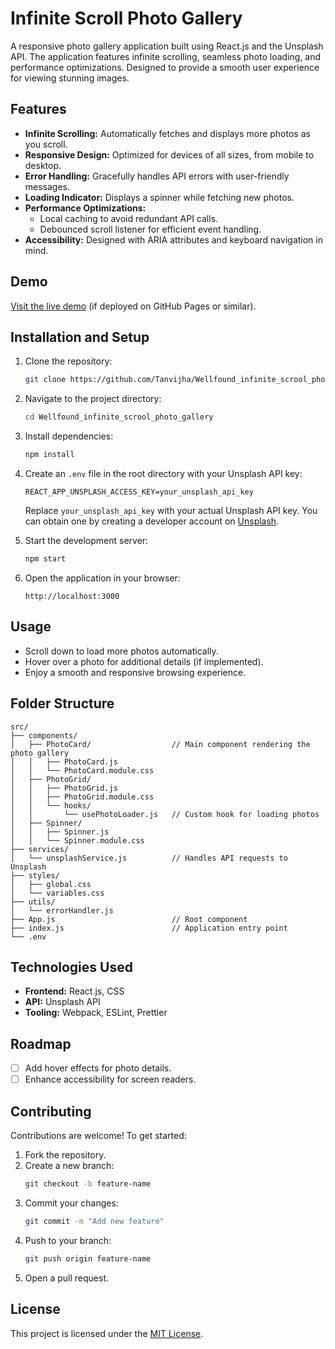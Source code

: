 
# Infinite Scroll Photo Gallery

A responsive photo gallery application built using React.js and the Unsplash API. The application features infinite scrolling, seamless photo loading, and performance optimizations. Designed to provide a smooth user experience for viewing stunning images.

## Features

- **Infinite Scrolling:** Automatically fetches and displays more photos as you scroll.
- **Responsive Design:** Optimized for devices of all sizes, from mobile to desktop.
- **Error Handling:** Gracefully handles API errors with user-friendly messages.
- **Loading Indicator:** Displays a spinner while fetching new photos.
- **Performance Optimizations:**
  - Local caching to avoid redundant API calls.
  - Debounced scroll listener for efficient event handling.
- **Accessibility:** Designed with ARIA attributes and keyboard navigation in mind.

## Demo

[Visit the live demo](https://tanvijha.github.io/Wellfound_infinite_scrool_photo_gallery) (if deployed on GitHub Pages or similar).

## Installation and Setup

1. Clone the repository:
   ```bash
   git clone https://github.com/Tanvijha/Wellfound_infinite_scrool_photo_gallery.git
   ```
2. Navigate to the project directory:
   ```bash
   cd Wellfound_infinite_scrool_photo_gallery
   ```
3. Install dependencies:
   ```bash
   npm install
   ```
4. Create an `.env` file in the root directory with your Unsplash API key:
   ```env
   REACT_APP_UNSPLASH_ACCESS_KEY=your_unsplash_api_key
   ```
   Replace `your_unsplash_api_key` with your actual Unsplash API key. You can obtain one by creating a developer account on [Unsplash](https://unsplash.com/developers).

5. Start the development server:
   ```bash
   npm start
   ```
6. Open the application in your browser:
   ```
   http://localhost:3000
   ```

## Usage

- Scroll down to load more photos automatically.
- Hover over a photo for additional details (if implemented).
- Enjoy a smooth and responsive browsing experience.

## Folder Structure

```
src/
├── components/
│   ├── PhotoCard/                  // Main component rendering the photo gallery
│   │   ├── PhotoCard.js
│   │   └── PhotoCard.module.css
│   ├── PhotoGrid/
│   │   ├── PhotoGrid.js
│   │   ├── PhotoGrid.module.css
│   │   └── hooks/
│   │       └── usePhotoLoader.js   // Custom hook for loading photos
│   ├── Spinner/
│   │   ├── Spinner.js
│   │   └── Spinner.module.css
├── services/
│   └── unsplashService.js          // Handles API requests to Unsplash
├── styles/
│   ├── global.css
│   └── variables.css
├── utils/
│   └── errorHandler.js
├── App.js                          // Root component
├── index.js                        // Application entry point
└── .env
```

## Technologies Used

- **Frontend:** React.js, CSS
- **API:** Unsplash API
- **Tooling:** Webpack, ESLint, Prettier

## Roadmap

- [ ] Add hover effects for photo details.
- [ ] Enhance accessibility for screen readers.

## Contributing

Contributions are welcome! To get started:

1. Fork the repository.
2. Create a new branch:
   ```bash
   git checkout -b feature-name
   ```
3. Commit your changes:
   ```bash
   git commit -m "Add new feature"
   ```
4. Push to your branch:
   ```bash
   git push origin feature-name
   ```
5. Open a pull request.

## License

This project is licensed under the [MIT License](LICENSE).
